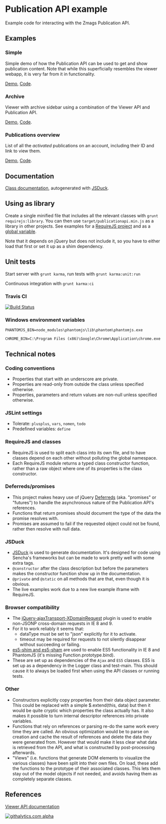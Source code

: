 Publication API example
==========================

Example code for interacting with the Zmags Publication API.

## Examples

### Simple
Simple demo of how the Publication API can be used to get and show publication content. Note that while this superficially resembles the viewer webapp, it is very far from it in functionality.

[Demo](http://lugribossk.github.com/publication-api-experiment/src/main/examples/simple/simple.html), [Code](src/main/examples/simple/simple.js).

### Archive
Viewer with archive sidebar using a combination of the Viewer API and Publication API.

[Demo](http://lugribossk.github.com/publication-api-experiment/src/main/examples/archive/archive.html), [Code](src/main/examples/archive/archive.js).

### Publications overview
List of all the *activated* publications on an account, including their ID and link to view them.

[Demo](http://lugribossk.github.com/publication-api-experiment/src/main/examples/overview/overview.html), [Code](src/main/examples/overview/overview.js).

## Documentation
[Class documentation](http://lugribossk.github.com/publication-api-experiment/docs/index.html), autogenerated with [JSDuck](https://github.com/senchalabs/jsduck).

## Using as library
Create a single minified file that includes all the relevant classes with `grunt requirejs:library`. You can then use `target/publicationapi.min.js` as a library in other projects. See examples for a [RequireJS project](src/main/examples/library/library-require.html) and as a [global variable](src/main/examples/library/library-global.html).

Note that it depends on jQuery but does not include it, so you have to either load that first or set it up as a shim dependency.

## Unit tests
Start server with `grunt karma`, run tests with `grunt karma:unit:run`

Continuous integration with `grunt karma:ci`

### Travis CI
[![Build Status](https://travis-ci.org/Lugribossk/publication-api-experiment.png?branch=master)](https://travis-ci.org/Lugribossk/publication-api-experiment)

### Windows environment variables
`PHANTOMJS_BIN=node_modules\phantomjs\lib\phantom\phantomjs.exe`

`CHROME_BIN=C:\Program Files (x86)\Google\Chrome\Application\chrome.exe`

## Technical notes

### Coding conventions
- Properties that start with an underscore are private.
- Properties are read-only from outside the class unless specified otherwise.
- Properties, parameters and return values are non-null unless specified otherwise.

### JSLint settings
- Tolerate: `plusplus`, `vars`, `nomen`, `todo`
- Predefined variables: `define`

### RequireJS and classes
- RequireJS is used to split each class into its own file, and to have classes depend on each other without polluting the global namespace.
- Each RequireJS module returns a typed class constructor function, rather than a raw object where one of its properties is the class constructor.

### Deferreds/promises
- This project makes heavy use of jQuery [Deferreds](http://api.jquery.com/category/deferred-object/) (aka. "promises" or "futures") to handle the asynchronous nature
  of the Publication API's references.
- Functions that return promises should document the type of the data the promise resolves with.
- Promises are assumed to fail if the requested object could not be found, rather then resolve with null data.

### JSDuck
- [JSDuck](https://github.com/senchalabs/jsduck) is used to generate documentation. It's designed for code using Sencha's frameworks but can be made to work pretty well with some extra tags.
- `@constructor` after the class description but before the parameters makes the constructor function show up in the documentation.
- `@private` and `@static` on all methods that are that, even though it is obvious.
- The live examples work due to a new live example iframe with RequireJS.

### Browser compatibility
- The [jQuery-ajaxTransport-XDomainRequest](https://github.com/MoonScript/jQuery-ajaxTransport-XDomainRequest) plugin is used to enable non-JSONP cross-domain requests in IE 8 and 9.
- For it to work reliably it seems that:
   - dataType must be set to "json" explicitly for it to activate.
   - timeout may be required for requests to not silently disappear without succeeding or failing.
- [es5-shim and es5-sham](https://github.com/kriskowal/es5-shim) are used to enable ES5 functionality in IE 8 and PhantomJS (it's missing Function.prototype.bind).
- These are set up as dependencies of the `Ajax` and `ES5` classes. ES5 is set up as a dependency in the Logger class and test-main. This should cause it to always be loaded first when using the API classes or running tests.

### Other
- Constructors explicitly copy properties from their data object parameter. This could be replaced with a
  simple $.extend(this, data) but then it would be quite cryptic which properties the class actually has. It also makes it
  possible to turn internal descriptor references into private variables.
- Functions that rely on references or parsing re-do the same work every time they are called.
  An obvious optimization would be to parse on creation and cache the result of references and delete the data they were generated from.
  However that would make it less clear what data is retrieved from the API, and what is constructed by post-processing afterwards.
- "Views" (i.e. functions that generate DOM elements to visualize the various classes) have been split into their own files. On load, these add the functions to the prototype of their associated classes. This lets them stay out of the model objects if not needed, and avoids having them as completely separate classes.

## References
[Viewer API documentation](http://documentation.zmags.com/viewercommonapi/index.html)


[![githalytics.com alpha](https://cruel-carlota.pagodabox.com/d0f7ee2f59e42083370a5e8e5e9519fa "githalytics.com")](http://githalytics.com/Lugribossk/publication-api-experiment)